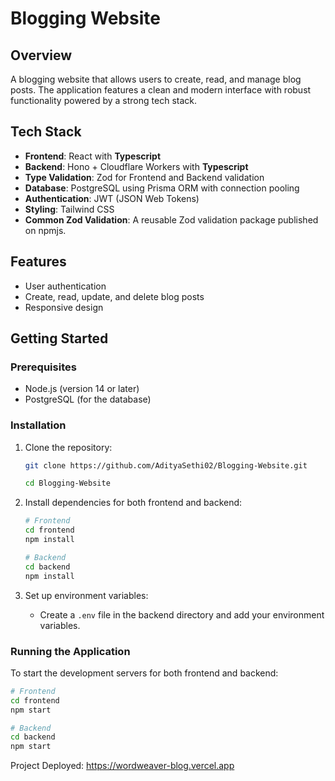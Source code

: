 # Blogging Website

## Overview
A blogging website that allows users to create, read, and manage blog posts. The application features a clean and modern interface with robust functionality powered by a strong tech stack.

## Tech Stack
- **Frontend**: React with **Typescript**
- **Backend**: Hono + Cloudflare Workers with **Typescript**
- **Type Validation**: Zod for Frontend and Backend validation
- **Database**: PostgreSQL using Prisma ORM with connection pooling
- **Authentication**: JWT (JSON Web Tokens)
- **Styling**: Tailwind CSS
- **Common Zod Validation**: A reusable Zod validation package published on npmjs.

## Features
- User authentication
- Create, read, update, and delete blog posts
- Responsive design

## Getting Started

### Prerequisites
- Node.js (version 14 or later)
- PostgreSQL (for the database)

### Installation
1. Clone the repository:
   ```bash
   git clone https://github.com/AdityaSethi02/Blogging-Website.git

   cd Blogging-Website
   ```

2. Install dependencies for both frontend and backend:
   ```bash
   # Frontend
   cd frontend
   npm install

   # Backend
   cd backend
   npm install
   ```

3. Set up environment variables:
   - Create a `.env` file in the backend directory and add your environment variables.

### Running the Application
To start the development servers for both frontend and backend:
```bash
# Frontend
cd frontend
npm start

# Backend
cd backend
npm start
```

Project Deployed: https://wordweaver-blog.vercel.app
